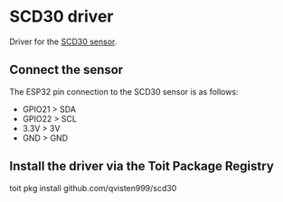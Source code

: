 # SCD30 driver

Driver for the [SCD30 sensor](https://www.sensirion.com/en/environmental-sensors/carbon-dioxide-sensors/carbon-dioxide-sensors-scd30/).

## Connect the sensor

The ESP32 pin connection to the SCD30 sensor is as follows:

- GPIO21 > SDA
- GPIO22 > SCL
- 3.3V > 3V
- GND > GND

## Install the driver via the Toit Package Registry

toit pkg install github.com/qvisten999/scd30
